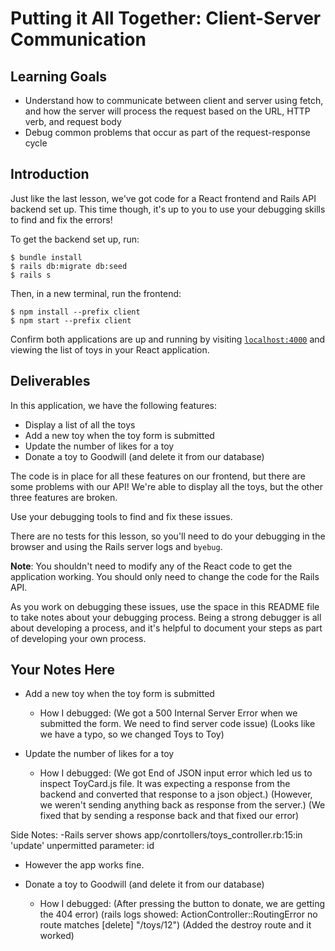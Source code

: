 # Putting it All Together: Client-Server Communication

## Learning Goals

- Understand how to communicate between client and server using fetch, and how
  the server will process the request based on the URL, HTTP verb, and request
  body
- Debug common problems that occur as part of the request-response cycle

## Introduction

Just like the last lesson, we've got code for a React frontend and Rails API
backend set up. This time though, it's up to you to use your debugging skills to
find and fix the errors!

To get the backend set up, run:

```console
$ bundle install
$ rails db:migrate db:seed
$ rails s
```

Then, in a new terminal, run the frontend:

```console
$ npm install --prefix client
$ npm start --prefix client
```

Confirm both applications are up and running by visiting
[`localhost:4000`](http://localhost:4000) and viewing the list of toys in your
React application.

## Deliverables

In this application, we have the following features:

- Display a list of all the toys
- Add a new toy when the toy form is submitted
- Update the number of likes for a toy
- Donate a toy to Goodwill (and delete it from our database)

The code is in place for all these features on our frontend, but there are some
problems with our API! We're able to display all the toys, but the other three
features are broken.

Use your debugging tools to find and fix these issues.

There are no tests for this lesson, so you'll need to do your debugging in the
browser and using the Rails server logs and `byebug`.

**Note**: You shouldn't need to modify any of the React code to get the
application working. You should only need to change the code for the Rails API.

As you work on debugging these issues, use the space in this README file to take
notes about your debugging process. Being a strong debugger is all about
developing a process, and it's helpful to document your steps as part of
developing your own process.

## Your Notes Here

- Add a new toy when the toy form is submitted

  - How I debugged:
  (We got a 500 Internal Server Error when we submitted the form. We need to find server code issue)
  (Looks like we have a typo, so we changed Toys to Toy)



- Update the number of likes for a toy

  - How I debugged:
(We got End of JSON input error which led us to inspect ToyCard.js file. It was expecting a response from the backend and converted that response to a json object.)
(However, we weren't sending anything back as response from the server.)
(We fixed that by sending a response back and that fixed our error)

Side Notes:
-Rails server shows app/conrtollers/toys_controller.rb:15:in 'update' unpermitted parameter: id
- However the app works fine.

- Donate a toy to Goodwill (and delete it from our database)

  - How I debugged:
(After pressing the button to donate, we are getting the 404 error)
(rails logs showed: ActionController::RoutingError no route matches [delete] "/toys/12")
(Added the destroy route and it worked)